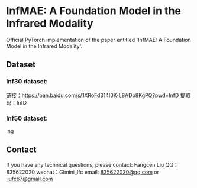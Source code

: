 # InfMAE: A Foundation Model in the Infrared Modality
Official PyTorch implementation of the paper entitled 'InfMAE: A Foundation Model in the Infrared Modality'.

## Dataset
### Inf30 dataset: 
链接：https://pan.baidu.com/s/1XRoFd314I0K-L8ADb8KgPQ?pwd=InfD 
提取码：InfD 

### Inf50 dataset:
ing

## Contact
If you have any technical questions, please contact:
Fangcen Liu
QQ：835622020 wechat：Gimini_lfc
email: 835622020@qq.com  or liufc67@gmail.com
